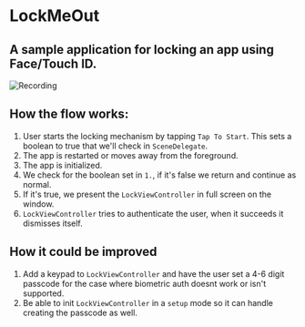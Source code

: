#  LockMeOut

## A sample application for locking an app using Face/Touch ID.

![Recording](img/1.gif)

## How the flow works:

1. User starts the locking mechanism by tapping `Tap To Start`.  This sets a boolean to true that we'll check in `SceneDelegate`.
2. The app is restarted or moves away from the foreground.
3. The app is initialized.
4. We check for the boolean set in `1.`, if it's false we return and continue as normal.
5. If it's true, we present the `LockViewController` in full screen on the window.
6. `LockViewController` tries to authenticate the user, when it succeeds it dismisses itself.

## How it could be improved

1. Add a keypad to `LockViewController` and have the user set a 4-6 digit passcode for the case where biometric auth doesnt work or isn't supported.
2. Be able to init `LockViewController` in a `setup` mode so it can handle creating the passcode as well.


